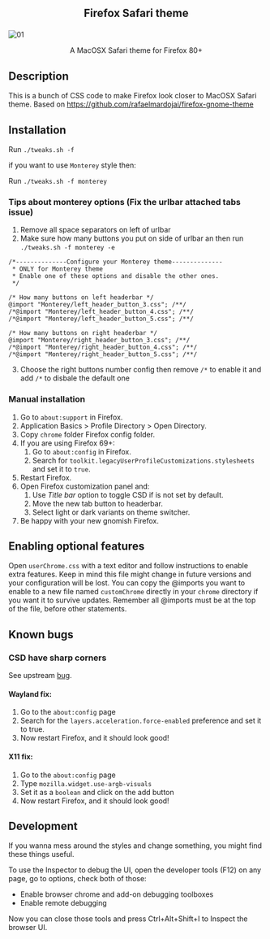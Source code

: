 
## <p align="center"> <b> Firefox Safari theme </b> </p>
![01](https://github.com/vinceliuice/WhiteSur-gtk-theme/blob/pictures/pictures/firefox.png?raw=true)
<p align="center">A MacOSX Safari theme for Firefox 80+</p>

## Description

This is a bunch of CSS code to make Firefox look closer to MacOSX Safari theme.
Based on https://github.com/rafaelmardojai/firefox-gnome-theme

## Installation

Run `./tweaks.sh -f`

if you want to use `Monterey` style then:

Run `./tweaks.sh -f monterey`

### Tips about monterey options (Fix the urlbar attached tabs issue)

1. Remove all space separators on left of urlbar
2. Make sure how many buttons you put on side of urlbar an then run `./tweaks.sh -f monterey -e`

```
/*--------------Configure your Monterey theme--------------
 * ONLY for Monterey theme
 * Enable one of these options and disable the other ones.
 */

/* How many buttons on left headerbar */
@import "Monterey/left_header_button_3.css"; /**/
/*@import "Monterey/left_header_button_4.css"; /**/
/*@import "Monterey/left_header_button_5.css"; /**/

/* How many buttons on right headerbar */
@import "Monterey/right_header_button_3.css"; /**/
/*@import "Monterey/right_header_button_4.css"; /**/
/*@import "Monterey/right_header_button_5.css"; /**/

```

3. Choose the right buttons number config then remove `/*` to enable it and add `/*` to disbale the default one

### Manual installation

1. Go to `about:support` in Firefox.
2. Application Basics > Profile Directory > Open Directory.
3. Copy `chrome` folder Firefox config folder.
4. If you are using Firefox 69+:
	1. Go to `about:config` in Firefox.
	2. Search for `toolkit.legacyUserProfileCustomizations.stylesheets` and set it to `true`.
5. Restart Firefox.
6. Open Firefox customization panel and:
	1. Use *Title bar* option to toggle CSD if is not set by default.
	2. Move the new tab button to headerbar.
	3. Select light or dark variants on theme switcher.
7. Be happy with your new gnomish Firefox.

## Enabling optional features
Open `userChrome.css` with a text editor and follow instructions to enable extra features. Keep in mind this file might change in future versions and your configuration will be lost. You can copy the @imports you want to enable to a new file named `customChrome` directly in your `chrome` directory if you want it to survive updates. Remember all @imports must be at the top of the file, before other statements.

## Known bugs

### CSD have sharp corners
See upstream [bug](https://bugzilla.mozilla.org/show_bug.cgi?id=1408360).

#### Wayland fix:
1. Go to the `about:config` page
2. Search for the `layers.acceleration.force-enabled` preference and set it to true.
3. Now restart Firefox, and it should look good!

#### X11 fix:
1. Go to the `about:config` page
2. Type `mozilla.widget.use-argb-visuals`
3. Set it as a `boolean` and click on the add button
4. Now restart Firefox, and it should look good!

## Development

If you wanna mess around the styles and change something, you might find these
things useful.

To use the Inspector to debug the UI, open the developer tools (F12) on any
page, go to options, check both of those:

- Enable browser chrome and add-on debugging toolboxes
- Enable remote debugging

Now you can close those tools and press Ctrl+Alt+Shift+I to Inspect the browser
UI.
